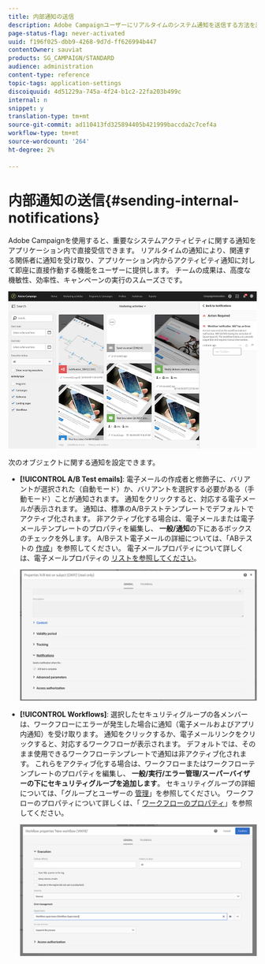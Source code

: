 ```yaml
---
title: 内部通知の送信
description: Adobe Campaignユーザーにリアルタイムのシステム通知を送信する方法を説明します。
page-status-flag: never-activated
uuid: f196f025-dbb9-4268-9d7d-ff626994b447
contentOwner: sauviat
products: SG_CAMPAIGN/STANDARD
audience: administration
content-type: reference
topic-tags: application-settings
discoiquuid: 4d51229a-745a-4f24-b1c2-22fa203b499c
internal: n
snippet: y
translation-type: tm+mt
source-git-commit: ad110413fd325894405b421999baccda2c7cef4a
workflow-type: tm+mt
source-wordcount: '264'
ht-degree: 2%

---
```



# 内部通知の送信{#sending-internal-notifications}

Adobe Campaignを使用すると、重要なシステムアクティビティに関する通知をアプリケーション内で直接受信できます。 リアルタイムの通知により、関連する関係者に通知を受け取り、アプリケーション内からアクティビティ通知に対して即座に直接作動する機能をユーザーに提供します。 チームの成果は、高度な機敏性、効率性、キャンペーンの実行のスムーズさです。

![](assets/pulse_3.png)

次のオブジェクトに関する通知を設定できます。

* **[!UICONTROL A/B Test emails]**: 電子メールの作成者と修飾子に、バリアントが選択された（自動モード）か、バリアントを選択する必要がある（手動モード）ことが通知されます。 通知をクリックすると、対応する電子メールが表示されます。 通知は、標準のA/Bテストテンプレートでデフォルトでアクティブ化されます。 非アクティブ化する場合は、電子メールまたは電子メールテンプレートのプロパティを編集し、 **一般/通知**&#x200B;の下にあるボックスのチェックを外します。 A/Bテスト電子メールの詳細については、「ABテストの [作成](../../channels/using/designing-an-a-b-test-email.md)」を参照してください。 電子メールプロパティについて詳しくは、電子メールプロパティの [リストを参照してください](../../administration/using/configuring-email-channel.md#list-of-email-properties)。

   ![](assets/pulse_2.png)

* **[!UICONTROL Workflows]**: 選択したセキュリティグループの各メンバーは、ワークフローにエラーが発生した場合に通知（電子メールおよびアプリ内通知）を受け取ります。 通知をクリックするか、電子メールリンクをクリックすると、対応するワークフローが表示されます。 デフォルトでは、そのまま使用できるワークフローテンプレートで通知は非アクティブ化されます。 これらをアクティブ化する場合は、ワークフローまたはワークフローテンプレートのプロパティを編集し、 **一般/実行/エラー管理/スーパーバイザーの下にセキュリティグループを追加します**。 セキュリティグループの詳細については、「グループとユーザーの [管理](../../administration/using/managing-groups-and-users.md)」を参照してください。 ワークフローのプロパティについて詳しくは、「 [ワークフローのプロパティ](../../automating/using/managing-execution-options.md)」を参照してください。

   ![](assets/pulse_1.png)
